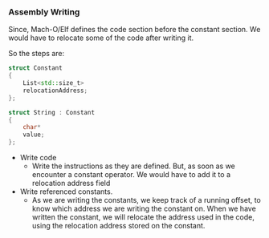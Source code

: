### Assembly Writing

Since, Mach-O/Elf defines the code section before the constant section. We would have
to relocate some of the code after writing it.

So the steps are:
```c++
struct Constant 
{
    List<std::size_t>
    relocationAddress;
};

struct String : Constant
{
    char*
    value;
};
```
* Write code
    * Write the instructions as they are defined. But, as soon as we encounter a 
      constant operator. We would have to add it to a relocation address field 
* Write referenced constants.
    * As we are writing the constants, we keep track of a running offset, to know 
      which address we are writing the constant on. When we have written the 
      constant, we will relocate the address used in the code, using the relocation
      address stored on the constant.